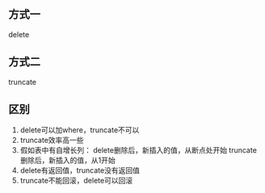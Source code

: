 ## 方式一
delete

## 方式二
truncate

## 区别

1. delete可以加where，truncate不可以
2. truncate效率高一些
3. 假如表中有自增长列：
    delete删除后，新插入的值，从断点处开始
    truncate删除后，新插入的值，从1开始
4. delete有返回值，truncate没有返回值
5. truncate不能回滚，delete可以回滚